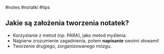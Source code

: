 #notes #notatki #tips

## Jakie są założenia tworzenia notatek?

- Korzystanie z metod (np. PARA), jako metod myślenia.
- Najpierw zrozumienie zagadnienia, potem **napisanie** swoimi słowami!
- Tworzenie drugiego, zorganizowanego mózgu.